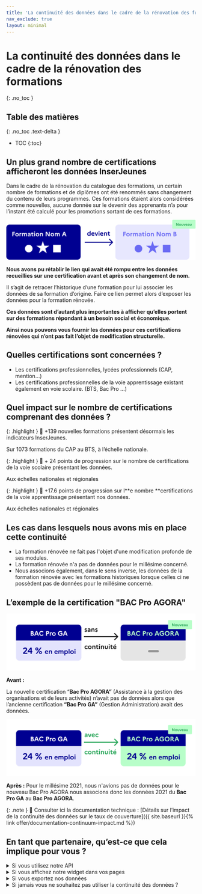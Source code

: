 ```yaml
---
title: 'La continuité des données dans le cadre de la rénovation des formations'
nav_exclude: true
layout: minimal
---
```


# La continuité des données dans le cadre de la rénovation des formations
{: .no_toc }

## Table des matières
{: .no_toc .text-delta }
- TOC
{:toc}

## Un plus grand nombre de certifications afficheront les données InserJeunes

Dans le cadre de la rénovation du catalogue des formations, un certain nombre de formations et de diplômes ont été renommés sans changement du contenu de leurs programmes. 
Ces formations étaient alors considérées comme nouvelles, aucune donnée sur le devenir des apprenants n’a pour l’instant été calculé pour les promotions sortant de ces formations.

![Le continuum](ancienne_nouvelle_2.svg)

**Nous avons pu rétablir le lien qui avait été rompu entre les données recueillies sur une certification avant et après son changement de nom.**

Il s’agit de retracer l’historique d’une formation pour lui associer les données de sa formation d’origine. Faire ce lien permet alors d’exposer les données pour la formation rénovée. 

**Ces données sont d’autant plus importantes à afficher qu’elles portent sur des formations répondant à un besoin social et économique.**

**Ainsi nous pouvons vous fournir les données pour ces certifications rénovées qui n’ont pas fait l’objet de modification structurelle.**

## Quelles certifications sont concernées ?

- Les certifications professionnelles, lycées professionnels  (CAP, mention…)
- Les certifications professionnelles de la voie apprentissage existant également en voie scolaire. (BTS, Bac Pro …)

## Quel impact sur le nombre de certifications comprenant des données ?

{: .highlight }
🎯 +139 nouvelles formations présentent désormais les indicateurs InserJeunes.

Sur 1073 formations du CAP au BTS, à l’échelle nationale.

{: .highlight }
🎯 + 24 points de progression sur le nombre de certifications de la voie scolaire présentant les données.

Aux échelles nationales et régionales

{: .highlight }
🎯 +17.6 points de progression sur l**e nombre **certifications de la voie apprentissage présentant nos données.

Aux échelles nationales et régionales

## Les cas dans lesquels nous avons mis en place cette continuité

- La formation rénovée ne fait pas l'objet d'une modification profonde de ses modules.
- La formation rénovée n'a pas de données pour le millésime concerné.
- Nous associons également, dans le sens inverse, les données de la formation rénovée avec les formations historiques lorsque celles ci ne possèdent pas de données pour le millésime concerné.

## L’exemple de la certification "BAC Pro AGORA"

![Avant le continuum](changement_de_donnees_2.svg)

**Avant :**

La nouvelle certification “**Bac Pro AGORA”** (Assistance à la gestion des organisations et de leurs activités) n’avait pas de données alors que l’ancienne certification **“Bac Pro GA”** (Gestion Administration) avait des données.

![Après le continuum](Continuite_3.svg)

**Après :**
Pour le millésime 2021, nous n'avions pas de données pour le nouveau Bac Pro AGORA nous associons donc les données 2021 du **Bac Pro GA** au **Bac Pro AGORA**.

{: .note }
📖 Consulter ici la documentation technique : [Détails sur l’impact de la continuité des données sur le taux de couverture]({{ site.baseurl }}{% link offer/documentation-continuum-impact.md %})

## En tant que partenaire, qu’est-ce que cela implique pour vous ?

<details markdown="block">
<summary>Si vous utilisez notre API</summary>

À destination des équipes techniques : 
    
- Mise à jour : **Vous n’avez rien à faire**, le continuum est mis en place automatiquement. Vous pouvez savoir si les données retournées proviennent d’une formation historique en utilisant le champs `donnee_source` (Cf: [documentation API](https://exposition.inserjeunes.beta.gouv.fr/api/doc/))
- **Nous vous conseillons d’ajouter un lien vers** [la documentation InserJeunes](https://documentation.exposition.inserjeunes.beta.gouv.fr/)  **ici présente,** afin de garantir la transparence pour les utilisateurs :
    - Le lien : https://documentation.exposition.inserjeunes.beta.gouv.fr/
    - Un exemple d’affichage de ce lien, ci-dessous en bleu :
    ![Continuum sur LBA.png](Continuum_LBA.png)

</details>

<details markdown="block">
<summary>Si vous affichez notre widget dans vos pages</summary>

- Mise à jour : Vous n’avez rien à faire.
- Le widget ne précise pas si les données proviennent d’une formation historique ou de la formation en elle même car l’information est technique et ne sert pas le lecteur.
    - Afin de garantir la transparence pour les utilisateurs, nous vous conseillons d’ajouter un lien vers l[a documentation InserJeunes ici présente :](https://documentation.exposition.inserjeunes.beta.gouv.fr/) https://documentation.exposition.inserjeunes.beta.gouv.fr/
    ![Module de base.png](Module_de_base.png)
        
</details>

<details markdown="block">
<summary>Si vous exportez nos données</summary>

- Deux champs ont été ajouté lors d’une exportation en format CSV permettant de savoir si les données sont issues d’une formation historique.
    - `donnee_source_code_certification` et `donnee_source_type`

</details>

<details markdown="block">
<summary>Si jamais vous ne souhaitez pas utiliser la continuité des données ?</summary>

- Les règles techniques applicables :
    - Si vous utilisez notre API :
        - Conserver uniquement les données dont le champ`donnee_source.type` contient la valeur `self`
    - Si vous utilisez le widget :
        - Il n’est pas possible de ne pas utiliser la continuité des données. Nous vous conseillons de changer pour un usage de nos données par API.
    - Si vous exporter nos données :
        - Conserver uniquement les données dont le champ `donnee_source_type` contient la valeur `self`

</details>